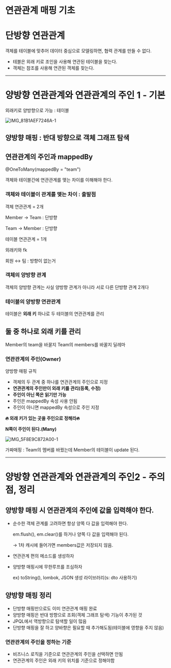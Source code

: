 # 연관관계 매핑 기초

# 단방향 연관관계

객체를 테이블에 맞추어 데이터 중심으로 모델링하면, 협력 관계를 만들 수 없다. 

- 테블은 외래 키로 조인을 사용해 연관된 테이블을 찾는다.
- 객체는 참조를 사용해 연관된 객체를 찾는다.

---

# 양방향 연관관계와 연관관계의 주인 1 - 기본

외래키로 양방향으로 가능 : 테이블

![IMG_81B1AEF7246A-1](https://github.com/LAB-2023/LAB_study/assets/125250173/752582bb-1a5e-4117-a7ac-a4346a6f9018)

## **양방향 매핑** : 반대 방향으로 객체 그래프 탐색

## 연관관계의 주인과 mappedBy

 @OneToMany(mappedBy = "team")

객체와 테이블간에 연관관계를 맺는 차이를 이해해야 한다.

### 객체와 테이블이 관계를 맺는 차이 : 출발점

객체 연관관계 = 2개

Member → Team : 단방향

Team → Member : 단방향

테이블 연관관계 = 1개

외래키와 fk

회원 ↔ 팀 : 방향이 없는거

### 객체의 양방향 관계

객체의 양방향 관계는 사실 양방향 관계가 아니라 서로 다른 단방향 관계 2개다

### 테이블의 양방향 연관관계

테이블은 **외래 키** 하나로 두 테이블의 연관관계를 관리

## 둘 중 하나로 외래 키를 관리

Member의 team을 바꿀지 Team의 members를 바꿀지 딜레마

### 연관관계의 주인(Owner)

양방향 매핑 규칙

- 객체의 두 관계 중 하나를 연관관계의 주인으로 지정
- **연관관계의 주인만이 외래 키를 관리(등록, 수정)**
- **주인이 아닌 쪽은 읽기만 가능**
- 주인은 mappedBy 속성 사용 안됨
- 주인이 아니면 mappedBy 속성으로 주인 지정

**🔥 외래 키가 있는 곳을 주인으로 정해라🔥**

**N쪽이 주인이 된다.(Many)**

![IMG_5F8E9C872A00-1](https://github.com/LAB-2023/LAB_study/assets/125250173/92cb749d-3c3b-47de-976c-e39780d7bc25)

가짜매핑 : Team의 멤버를 바꿨는데 Member의 테이블이 update 된다.

---

# 양방향 연관관계와 연관관계의 주인2 - 주의점, 정리

## 양방향 매핑 시 연관관계의 주인에 값을 입력해야 한다.

- 순수한 객체 관계를 고려하면 항상 양쪽 다 값을 입력해야 한다.
    
    em.flush(), em.clear()를 하거나 양쪽 다 값을 입력해야 된다.
    
    → 1차 캐시에 들어가면 members값은 저장되지 않음.
    
- 연관관계 편의 메소드를 생성하자
- 양방향 매핑시에 무한루프를 조심하자
    
    ex) toString(), lombok, JSON 생성 라이브러리(s: dto 사용하기)
    

## 양방향 매핑 정리

- 단방향 매핑만으로도 이미 연관관계 매핑 완료
- 양방향 매핑은 반대 방향으로 조회(객체 그래프 탐색) 기능이 추가된 것
- JPQL에서 역방향으로 탐색할 일이 많음
- 단방향 매핑을 잘 하고 양바향은 필요할 때 추가해도됨(테이블에 영향을 주지 않음)

### 연관관계의 주인을 정하는 기준

- 비즈니스 로직을 기준으로 연관관계의 주인을 선택하면 안됨
- 연관관계의 주인은 외래 키의 위치를 기준으로 정해야함